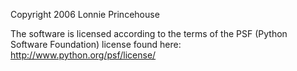 Copyright 2006 Lonnie Princehouse

The software is licensed according to the terms of the PSF (Python Software Foundation) license found here: http://www.python.org/psf/license/